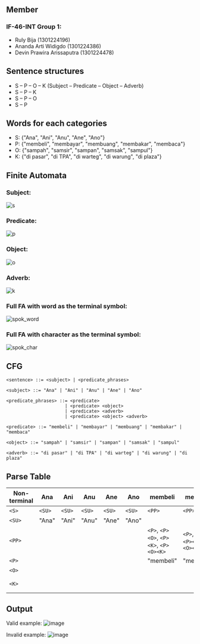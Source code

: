 ## Member

### IF-46-INT Group 1:

- Ruly Bija (1301224196)
- Ananda Arti Widigdo (1301224386)
- Devin Prawira Arissaputra (1301224478)

## Sentence structures

- S – P – O – K (Subject – Predicate – Object – Adverb)
- S – P – K
- S – P – O
- S – P

## Words for each categories

- S: {"Ana", "Ani", "Anu", "Ane", "Ano"}
- P: {"membeli", "membayar", "membuang", "membakar", "membaca"}
- O: {"sampah", "samsir", "sampan", "samsak", "sampul"}
- K: {"di pasar", "di TPA", "di warteg", "di warung", "di plaza"}

## Finite Automata

### Subject:
![s](https://github.com/ananda17gb/IndonesianSentenceParser-TBA-FP/assets/79387612/22656dcb-8e76-410e-a4c3-fab1d94e5f8d)

### Predicate:
![p](https://github.com/ananda17gb/IndonesianSentenceParser-TBA-FP/assets/79387612/2d2ea7de-54bb-4137-bb82-db3595201f2d)

### Object:
![o](https://github.com/ananda17gb/IndonesianSentenceParser-TBA-FP/assets/79387612/1dc1c29d-6e15-4df9-bd0b-a706b69447ff)

### Adverb:
![k](https://github.com/ananda17gb/IndonesianSentenceParser-TBA-FP/assets/79387612/8ed73901-1c85-4881-b7c3-1beab725a3e0)


### Full FA with word as the terminal symbol:
![spok_word](https://github.com/ananda17gb/IndonesianSentenceParser-TBA-FP/assets/79387612/ff59785b-c8e5-492d-9e2c-de5d92e5fea9)

### Full FA with character as the terminal symbol:
![spok_char](https://github.com/ananda17gb/IndonesianSentenceParser-TBA-FP/assets/79387612/3498bf2c-d022-4efa-af08-43bc5e890d0c)

## CFG

```
<sentence> ::= <subject> | <predicate_phrases>

<subject> ::= "Ana" | "Ani" | "Anu" | "Ane" | "Ano"

<predicate_phrases> ::= <predicate>
                      | <predicate> <object>
                      | <predicate> <adverb>
                      | <predicate> <object> <adverb>

<predicate> ::= "membeli" | "membayar" | "membuang" | "membakar" | "membaca"

<object> ::= "sampah" | "samsir" | "sampan" | "samsak" | "sampul"

<adverb> ::= "di pasar" | "di TPA" | "di warteg" | "di warung" | "di plaza"
```

## Parse Table

| Non-terminal | Ana    | Ani    | Anu    | Ane    | Ano    | membeli                                | membayar                               | membuang                               | membakar                               | membaca                                | sampah   | samsir   | sampan   | samsak   | sampul   | di pasar   | di TPA   | di warteg   | di warung   | di plaza   | EOS   |
| ------------ | ------ | ------ | ------ | ------ | ------ | -------------------------------------- | -------------------------------------- | -------------------------------------- | -------------------------------------- | -------------------------------------- | -------- | -------- | -------- | -------- | -------- | ---------- | -------- | ----------- | ----------- | ---------- | ----- |
| `<S>`        | `<SU>` | `<SU>` | `<SU>` | `<SU>` | `<SU>` | `<PP>`                                 | `<PP>`                                 | `<PP>`                                 | `<PP>`                                 | `<PP>`                                 |          |          |          |          |          |            |          |             |             |            | error |
| `<SU>`       | "Ana"  | "Ani"  | "Anu"  | "Ane"  | "Ano"  |                                        |                                        |                                        |                                        |                                        |          |          |          |          |          |            |          |             |             |            | error |
| `<PP>`       |        |        |        |        |        | `<P>`, `<P><O>`, `<P><K>`, `<P><O><K>` | `<P>`, `<P><O>`, `<P><K>`, `<P><O><K>` | `<P>`, `<P><O>`, `<P><K>`, `<P><O><K>` | `<P>`, `<P><O>`, `<P><K>`, `<P><O><K>` | `<P>`, `<P><O>`, `<P><K>`, `<P><O><K>` |          |          |          |          |          |            |          |             |             |            | error |
| `<P>`        |        |        |        |        |        | "membeli"                              | "membayar"                             | "membuang"                             | "membakar"                             | "membaca"                              |          |          |          |          |          |            |          |             |             |            | error |
| `<O>`        |        |        |        |        |        |                                        |                                        |                                        |                                        |                                        | "sampah" | "samsir" | "sampan" | "samsak" | "sampul" |            |          |             |             |            | error |
| `<K>`        |        |        |        |        |        |                                        |                                        |                                        |                                        |                                        |          |          |          |          |          | "di pasar" | "di TPA" | "di warteg" | "di warung" | "di plaza" | error |

## Output

Valid example:
![image](https://github.com/ananda17gb/IndonesianSentenceParser-TBA-FP/assets/79387612/f59e6a73-03ae-4962-aa21-772fbec912f2)

Invalid example:
![image](https://github.com/ananda17gb/IndonesianSentenceParser-TBA-FP/assets/79387612/061c082a-c393-42f5-bbd8-9b72be1fc835)
